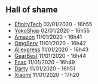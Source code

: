 ## Hall of shame
- [EfinityTech](https://www.efinitytech.com/) 02/01/2020 - 16h55
- [YokoShop](https://yokoshop.com/) 02/01/2020 - 16h55
- [Amazon](https://www.amazon.fr/) 11/01/2020 - 16h41
- [OmgServ](https://www.omgserv.com/fr/) 11/01/2020 - 16h42
- [Aliexpress](https://www.aliexpress.com/) 11/01/2020 - 16h43
- [GearBest](https://www.gearbest.com/) 11/01/2020 - 16h44
- [Fnac](https://www.fnac.com/) 11/01/2020 - 16h49
- [Darty](https://www.darty.com/) 11/01/2020 - 16h51
- [Xiaomi](https://mi.com/) 11/01/2020 - 17h20
